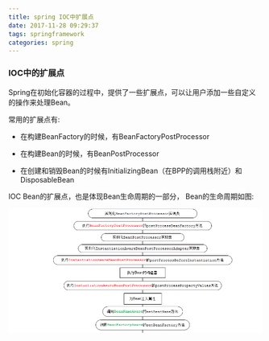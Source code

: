 ```yaml
---
title: spring IOC中扩展点
date: 2017-11-28 09:29:37
tags: springframework
categories: spring
---
```

### IOC中的扩展点

Spring在初始化容器的过程中，提供了一些扩展点，可以让用户添加一些自定义的操作来处理Bean。

常用的扩展点有:
- 在构建BeanFactory的时候，有BeanFactoryPostProcessor

- 在构建Bean的时候，有BeanPostProcessor

- 在创建和销毁Bean的时候有InitializingBean（在BPP的调用栈附近）和DisposableBean

IOC Bean的扩展点，也是体现Bean生命周期的一部分， Bean的生命周期如图:

![](/images/spring/bean_lifecycle.png)